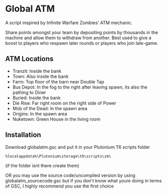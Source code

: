# Global ATM
A script inspired by Infinite Warfare Zombies' ATM mechanic.

Share points amongst your team by depositing points by thousands in the machine and allow them to withdraw from another.
Best used to give a boost to players who respawn later rounds or players who join late-game.

## ATM Locations
- Tranzit: Inside the bank
- Town: Also inside the bank
- Farm: Top floor of the barn near Double Tap
- Bus Depot: In the fog to the right after leaving spawn, its also the pathing to Diner
- Buried: Inside the bank
- Die Rise: Far right room on the right side of Power
- Mob of the Dead: In the spawn area
- Origins: In the spawn area
- Nuketown: Green House in the living room

## Installation
Download globalatm.gsc and put it in your Plutonium T6 scripts folder

```%localappdata%\Plutonium\storage\t6\scripts\zm\```

(if the folder isnt there create them)


OR you may use the source code/uncompiled version by using globalatm_sourcecode.gsc but if you don't know what youre doing in terms of GSC, I highly recommend you use the first choice
